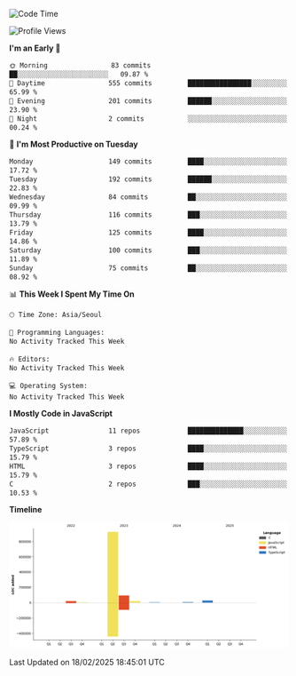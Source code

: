 <!--START_SECTION:waka-->
![Code Time](http://img.shields.io/badge/Code%20Time-131%20hrs%204%20mins-blue)

![Profile Views](http://img.shields.io/badge/Profile%20Views-4-blue)

**I'm an Early 🐤** 

```text
🌞 Morning                83 commits          ██░░░░░░░░░░░░░░░░░░░░░░░   09.87 % 
🌆 Daytime                555 commits         ████████████████░░░░░░░░░   65.99 % 
🌃 Evening                201 commits         ██████░░░░░░░░░░░░░░░░░░░   23.90 % 
🌙 Night                  2 commits           ░░░░░░░░░░░░░░░░░░░░░░░░░   00.24 % 
```
📅 **I'm Most Productive on Tuesday** 

```text
Monday                   149 commits         ████░░░░░░░░░░░░░░░░░░░░░   17.72 % 
Tuesday                  192 commits         ██████░░░░░░░░░░░░░░░░░░░   22.83 % 
Wednesday                84 commits          ██░░░░░░░░░░░░░░░░░░░░░░░   09.99 % 
Thursday                 116 commits         ███░░░░░░░░░░░░░░░░░░░░░░   13.79 % 
Friday                   125 commits         ████░░░░░░░░░░░░░░░░░░░░░   14.86 % 
Saturday                 100 commits         ███░░░░░░░░░░░░░░░░░░░░░░   11.89 % 
Sunday                   75 commits          ██░░░░░░░░░░░░░░░░░░░░░░░   08.92 % 
```


📊 **This Week I Spent My Time On** 

```text
🕑︎ Time Zone: Asia/Seoul

💬 Programming Languages: 
No Activity Tracked This Week

🔥 Editors: 
No Activity Tracked This Week

💻 Operating System: 
No Activity Tracked This Week
```

**I Mostly Code in JavaScript** 

```text
JavaScript               11 repos            ██████████████░░░░░░░░░░░   57.89 % 
TypeScript               3 repos             ████░░░░░░░░░░░░░░░░░░░░░   15.79 % 
HTML                     3 repos             ████░░░░░░░░░░░░░░░░░░░░░   15.79 % 
C                        2 repos             ███░░░░░░░░░░░░░░░░░░░░░░   10.53 % 
```



**Timeline**

![Lines of Code chart](https://raw.githubusercontent.com/project-dy/project-dy/main/assets/bar_graph.png)


 Last Updated on 18/02/2025 18:45:01 UTC
<!--END_SECTION:waka-->
